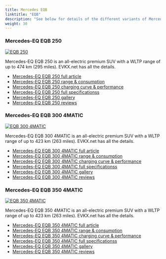 ```yaml
---
title: Mercedes EQB
linktitle: "EQB"
description: "See below for details of the different variants of Mercedes EQB"
weight: 30
---
```

### Mercedes-EQ EQB 250

<a href="eqb_250/"><img src="https://media.evkx.net/multimedia/models/mercedes/eqb/eqb_250/main_1_st.jpg" class="img-fluid" alt="EQB 250" ></a>

Mercedes-EQ EQB 250 is an all-electric premium SUV with a WLTP range of up to 474 km (295 miles). EVKX.net has all the details. 

- [Mercedes-EQ EQB 250 full article](eqb_250/)
- [Mercedes-EQ EQB 250 range & consumption](eqb_250/rangeandconsumption/)
- [Mercedes-EQ EQB 250 charging curve & performance](eqb_250/chargingcurve/)
- [Mercedes-EQ EQB 250 full specificationss](eqb_250/specifications/)
- [Mercedes-EQ EQB 250 gallery](eqb_250/gallery/)
- [Mercedes-EQ EQB 250 reviews](eqb_250/reviews/)

### Mercedes-EQ EQB 300 4MATIC

<a href="eqb_300_4matic/"><img src="https://media.evkx.net/multimedia/models/mercedes/eqb/eqb_300_4matic/main_1_st.jpg" class="img-fluid" alt="EQB 300 4MATIC" ></a>

Mercedes-EQ EQB 300 4MATIC is an all-electric premium SUV with a WLTP range of up to 423 km (263 miles). EVKX.net has all the details. 

- [Mercedes-EQ EQB 300 4MATIC full article](eqb_300_4matic/)
- [Mercedes-EQ EQB 300 4MATIC range & consumption](eqb_300_4matic/rangeandconsumption/)
- [Mercedes-EQ EQB 300 4MATIC charging curve & performance](eqb_300_4matic/chargingcurve/)
- [Mercedes-EQ EQB 300 4MATIC full specificationss](eqb_300_4matic/specifications/)
- [Mercedes-EQ EQB 300 4MATIC gallery](eqb_300_4matic/gallery/)
- [Mercedes-EQ EQB 300 4MATIC reviews](eqb_300_4matic/reviews/)

### Mercedes-EQ EQB 350 4MATIC

<a href="eqb_350_4matic/"><img src="https://media.evkx.net/multimedia/models/mercedes/eqb/eqb_350_4matic/main_1_st.jpg" class="img-fluid" alt="EQB 350 4MATIC" ></a>

Mercedes-EQ EQB 350 4MATIC is an all-electric premium SUV with a WLTP range of up to 423 km (263 miles). EVKX.net has all the details. 

- [Mercedes-EQ EQB 350 4MATIC full article](eqb_350_4matic/)
- [Mercedes-EQ EQB 350 4MATIC range & consumption](eqb_350_4matic/rangeandconsumption/)
- [Mercedes-EQ EQB 350 4MATIC charging curve & performance](eqb_350_4matic/chargingcurve/)
- [Mercedes-EQ EQB 350 4MATIC full specificationss](eqb_350_4matic/specifications/)
- [Mercedes-EQ EQB 350 4MATIC gallery](eqb_350_4matic/gallery/)
- [Mercedes-EQ EQB 350 4MATIC reviews](eqb_350_4matic/reviews/)

